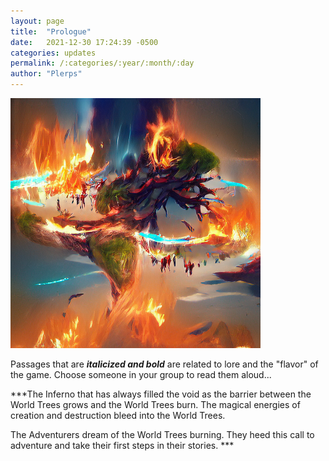 ```yaml
---
layout: page
title:  "Prologue"
date:   2021-12-30 17:24:39 -0500
categories: updates
permalink: /:categories/:year/:month/:day
author: "Plerps"
---
```


<img src="Art_Inferno.png" alt="The World Trees burn...">

Passages that are ***italicized and bold*** are related to lore and the "flavor" of the game. Choose someone in your group to read them aloud...

***The Inferno that has always filled the void as the barrier between the World Trees grows and the World Trees burn. The magical energies of creation and destruction bleed into the World Trees.

The Adventurers dream of the World Trees burning. They heed this call to adventure and take their first steps in their stories. *** 

